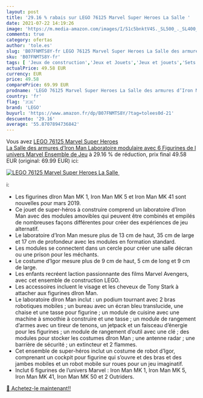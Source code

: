 ```yaml
---
layout: post
title: '29.16 % rabais sur LEGO 76125 Marvel Super Heroes La Salle '
date: 2021-07-22 14:19:26
image: 'https://m.media-amazon.com/images/I/51c5bnktV4S._SL500_._SL400_.jpg'
comments: true
category: ofertas
author: 'tole.es'
slug: 'B07FNMTS8Y-fr LEGO 76125 Marvel Super Heroes La Salle des armures d’Iron...'
sku: 'B07FNMTS8Y-fr'
tags: [ 'Jeux de construction','Jeux et Jouets','Jeux et jouets','Sets de jeux de construction','lego', ]
actualPrice: 49.58 EUR
currency: EUR
price: 49.58
comparePrice: 69.99 EUR
prodname: 'LEGO 76125 Marvel Super Heroes La Salle des armures d’Iron Man  Laboratoire modulaire avec 6 Figurines de l univers Marvel  Ensemble de Jeu'
country: 'fr'
flag: '🇫🇷'
brand: 'LEGO'
buyurl: 'https://www.amazon.fr/dp/B07FNMTS8Y/?tag=tolees0d-21'
descuento: '29.16'
average: '55.8707894736842'
---
```


Vous avez [LEGO 76125 Marvel Super Heroes La Salle des armures d’Iron Man  Laboratoire modulaire avec 6 Figurines de l univers Marvel  Ensemble de Jeu](https://www.amazon.fr/dp/B07FNMTS8Y/?tag=tolees0d-21)  à  29.16 % de réduction, prix final  49.58 EUR (original: 69.99 EUR) ici:

[![LEGO 76125 Marvel Super Heroes La Salle ](https://m.media-amazon.com/images/I/51c5bnktV4S._SL500_._SL400_.jpg)](https://www.amazon.fr/dp/B07FNMTS8Y/?tag=tolees0d-21)

ℹ️:

- Les figurines dIron Man MK 1, Iron Man MK 5 et Iron Man MK 41 sont nouvelles pour mars 2019.
- Ce jouet de super-héros à construire comprend un laboratoire d’Iron Man avec des modules amovibles qui peuvent être combinés et empilés de nombreuses façons différentes pour créer des expériences de jeu alternatif.
- Le laboratoire d’Iron Man mesure plus de 13 cm de haut, 35 cm de large et 17 cm de profondeur avec les modules en formation standard.
- Les modules se connectent dans un cercle pour créer une salle décran ou une prison pour les méchants.
- Le costume d’Igor mesure plus de 9 cm de haut, 5 cm de long et 9 cm de large.
- Les enfants recréent laction passionnante des films Marvel Avengers, avec cet ensemble de construction LEGO.
- Les accessoires incluent le visage et les cheveux de Tony Stark à attacher aux figurines dIron Man.
- Le laboratoire dIron Man inclut : un podium tournant avec 2 bras robotiques mobiles ; un bureau avec un écran bleu translucide, une chaise et une tasse pour figurine ; un module de cuisine avec une machine à smoothie à construire et une tasse ; un module de rangement d’armes avec un tireur de tenons, un jetpack et un faisceau d’énergie pour les figurines ; un module de rangement d’outil avec une clé ; des modules pour stocker les costumes dIron Man ; une antenne radar ; une barrière de sécurité ; un extincteur et 2 flammes.
- Cet ensemble de super-héros inclut un costume de robot d’Igor, comprenant un cockpit pour figurine qui s’ouvre et des bras et des jambes mobiles et un robot mobile sur roues pour un jeu imaginatif.
- Inclut 6 figurines de l’univers Marvel : Iron Man MK 1, Iron Man MK 5, Iron Man MK 41, Iron Man MK 50 et 2 Outriders.

[🛒 Achetez-le maintenant!!](https://www.amazon.fr/dp/B07FNMTS8Y/?tag=tolees0d-21)
